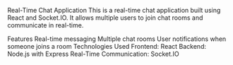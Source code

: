 Real-Time Chat Application
This is a real-time chat application built using React and Socket.IO. It allows multiple users to join chat rooms and communicate in real-time.

Features
Real-time messaging
Multiple chat rooms
User notifications when someone joins a room
Technologies Used
Frontend: React
Backend: Node.js with Express
Real-Time Communication: Socket.IO
